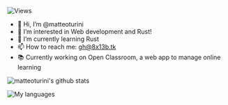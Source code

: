 ![Views](https://komarev.com/ghpvc/?username=matteoturini)

- 👋 Hi, I’m @matteoturini
- 👀 I’m interested in Web development and Rust!
- 🌱 I’m currently learning Rust
- 📫 How to reach me: gh@8x13b.tk
- 📚 Currently working on Open Classroom, a web app to manage online learning

![matteoturini's github stats](https://github-readme-stats.vercel.app/api?username=matteoturini&theme=dark&show_icons=true)

![My languages](https://github-readme-stats.vercel.app/api/top-langs/?username=matteoturini&theme=dark&show_icons=true)
